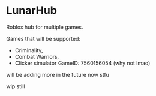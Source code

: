 # LunarHub
Roblox hub for multiple games.

Games that will be supported:

- Criminality,
- Combat Warriors,
- Clicker simulator GameID: 7560156054 (why not lmao)

will be adding more in the future now stfu

wip still
